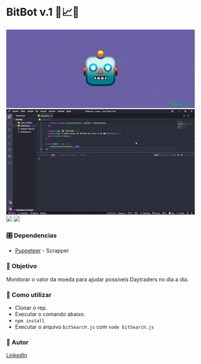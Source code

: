 # BitBot v.1 🤖📈💲
![cover](./cover.png)
![appCover](./bitBot.gif)
<br />
![](https://img.shields.io/badge/BitBot%20Page-Node-green) ![](https://img.shields.io/badge/Scrapper-Pupperteer-blue)
<br />
 
### 🎛️ Dependencias
 
- [Puppeteer](https://pptr.dev/) - Scrapper

 
### 🎯 Objetivo
Monitorar o valor da moeda para ajudar possíveis Daytraders no dia a dia.

### 🔎 Como utilizar

- Clonar o rep.
- Executar o comando abaixo.
- `npm install`
- Executar o arquivo `bitSearch.js` com `node bitSearch.js`



### 🎨 Autor

[LinkedIn](https://www.linkedin.com/in/mateusmarcelino/) 